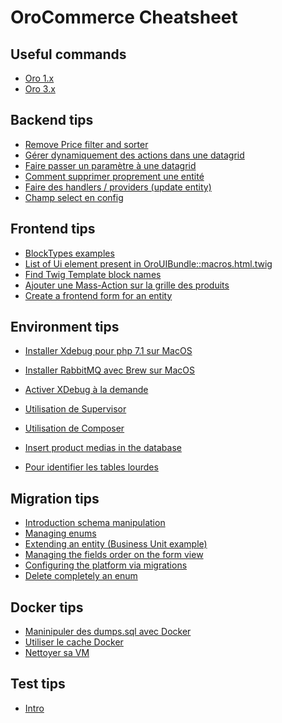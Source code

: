OroCommerce Cheatsheet
======================

Useful commands
-------------------------

* [Oro 1.x](command/oro1.md)
* [Oro 3.x](command/oro3.md)

Backend tips
------------

* [Remove Price filter and sorter](backend/remove-price-filter.md)
* [Gérer dynamiquement des actions dans une datagrid](backend/dynamic-action-datagrid.md)
* [Faire passer un paramètre à une datagrid](backend/pass-param-to-datagrid.md)
* [Comment supprimer proprement une entité](backend/delete-entity.md)
* [Faire des handlers / providers (update entity)](backend/handler-provider-update.md)
* [Champ select en config ](backend/oro-config-select-type.md)

Frontend tips
------------

* [BlockTypes examples](frontend/BlockTypes.md)
* [List of Ui element present in OroUIBundle::macros.html.twig](frontend/ElementList.md)
* [Find Twig Template block names](frontend/findblockname.md)
* [Ajouter une Mass-Action sur la grille des produits](frontend/mass-actions.md)
* [Create a frontend form for an entity](frontend/form.md)

Environment tips
------------

* [Installer Xdebug pour php 7.1 sur MacOS](environment/installer-xdebug-php71.md)
* [Installer RabbitMQ avec Brew sur MacOS](environment/installer-rabbitmq-brew.md)
* [Activer XDebug à la demande](environment/avoir-xdebug-a-la-demande.md)

* [Utilisation de Supervisor](environment/supervisor.md)

* [Utilisation de Composer](environment/composer-tips.md)

* [Insert product medias in the database](postgresql/insert-medias.md)
* [Pour identifier les tables lourdes](postgresql/sql-tips.md)


Migration tips
------------

* [Introduction schema manipulation](migrations/introduction.md)
* [Managing enums](migrations/enum.md)
* [Extending an entity (Business Unit example)](migrations/businessUnit.md)
* [Managing the fields order on the form view](migrations/view.md)
* [Configuring the platform via migrations](migrations/configuration.md)
* [Delete completely an enum](migrations/delete-completely-an-enum.md)


Docker tips
------------
* [Maninipuler des dumps.sql avec Docker](docker/dump-sql-docker.md)
* [Utiliser le cache Docker](docker/use-cache.md)
* [Nettoyer sa VM](docker/clean-vm.md)

Test tips
-----------
* [Intro](tests/intro.md)